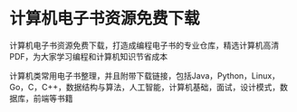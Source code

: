 # 计算机电子书资源免费下载

计算机电子书资源免费下载，打造成编程电子书的专业仓库，精选计算机高清PDF，为大家学习编程和计算机知识节省成本

计算机类常用电子书整理，并且附带下载链接，包括Java，Python，Linux，Go，C，C++，数据结构与算法，人工智能，计算机基础，面试，设计模式，数据库，前端等书籍

